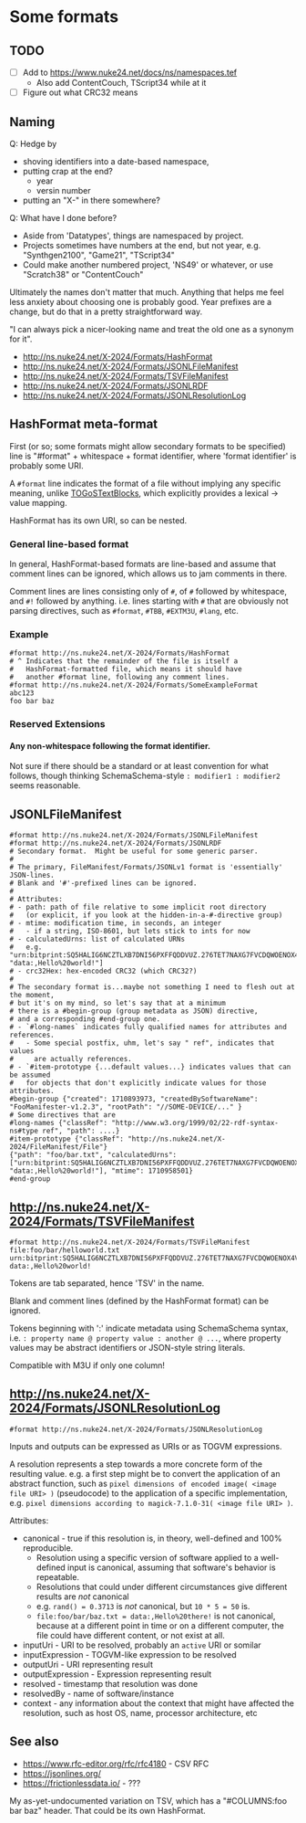 # Some formats

## TODO

- [ ] Add to https://www.nuke24.net/docs/ns/namespaces.tef
  - Also add ContentCouch, TScript34 while at it
- [ ] Figure out what CRC32 means

## Naming

Q: Hedge by
- shoving identifiers into a date-based namespace,
- putting crap at the end?
  - year
  - versin number
- putting an "X-" in there somewhere?

Q: What have I done before?
- Aside from 'Datatypes', things are namespaced by project.
- Projects sometimes have numbers at the end, but not year,
  e.g. "Synthgen2100", "Game21", "TScript34"
- Could make another numbered project, 'NS49' or whatever,
  or use "Scratch38" or "ContentCouch"

Ultimately the names don't matter that much.
Anything that helps me feel less anxiety about choosing one is probably good.
Year prefixes are a change, but do that in a pretty straightforward way.

"I can always pick a nicer-looking name and treat the old one
as a synonym for it".

- http://ns.nuke24.net/X-2024/Formats/HashFormat
- http://ns.nuke24.net/X-2024/Formats/JSONLFileManifest
- http://ns.nuke24.net/X-2024/Formats/TSVFileManifest
- http://ns.nuke24.net/X-2024/Formats/JSONLRDF
- http://ns.nuke24.net/X-2024/Formats/JSONLResolutionLog

## HashFormat meta-format

First (or so; some formats might allow secondary formats to be specified)
line is "#format" + whitespace + format identifier,
where 'format identifier' is probably some URI.

A `#format` line indicates the format of a file without
implying any specific meaning, unlike [TOGoSTextBlocks](https://www.nuke24.net/docs/2012/TOGoSBinaryBlocks.html),
which explicitly provides a lexical &rarr; value mapping.

HashFormat has its own URI, so can be nested.

### General line-based format

In general, HashFormat-based formats are line-based
and assume that comment lines can be ignored,
which allows us to jam comments in there.

Comment lines are lines consisting only of `#`,
of `#` followed by whitespace, and `#!` followed by anything.
i.e. lines starting with `#` that are obviously not
parsing directives, such as `#format`, `#TBB`, `#EXTM3U`, `#lang`, etc.

### Example

```
#format http://ns.nuke24.net/X-2024/Formats/HashFormat
# ^ Indicates that the remainder of the file is itself a
#   HashFormat-formatted file, which means it should have
#   another #format line, following any comment lines.
#format http://ns.nuke24.net/X-2024/Formats/SomeExampleFormat
abc123
foo bar baz
```

### Reserved Extensions

#### Any non-whitespace following the format identifier.

Not sure if there should be a standard or at least convention for what follows,
though thinking SchemaSchema-style `: modifier1 : modifier2` seems reasonable.


## JSONLFileManifest

```
#format http://ns.nuke24.net/X-2024/Formats/JSONLFileManifest
#format http://ns.nuke24.net/X-2024/Formats/JSONLRDF
# Secondary format.  Might be useful for some generic parser.
# 
# The primary, FileManifest/Formats/JSONLv1 format is 'essentially' JSON-lines.
# Blank and '#'-prefixed lines can be ignored.
# 
# Attributes:
# - path: path of file relative to some implicit root directory
#   (or explicit, if you look at the hidden-in-a-#-directive group)
# - mtime: modification time, in seconds, an integer
#   - if a string, ISO-8601, but lets stick to ints for now
# - calculatedUrns: list of calculated URNs
#   e.g. "urn:bitprint:SQ5HALIG6NCZTLXB7DNI56PXFFQDDVUZ.276TET7NAXG7FVCDQWOENOX4VABJSZ4GBV7QATQ", "data:,Hello%20world!"]
# - crc32Hex: hex-encoded CRC32 (which CRC32?)
# 
# The secondary format is...maybe not something I need to flesh out at the moment,
# but it's on my mind, so let's say that at a minimum
# there is a #begin-group (group metadata as JSON) directive,
# and a corresponding #end-group one.
# - `#long-names` indicates fully qualified names for attributes and references.
#   - Some special postfix, uhm, let's say " ref", indicates that values
#     are actually references.
# - `#item-prototype {...default values...} indicates values that can be assumed
#   for objects that don't explicitly indicate values for those attributes.
#begin-group {"created": 1710893973, "createdBySoftwareName": "FooManifester-v1.2.3", "rootPath": "//SOME-DEVICE/..." }
# Some directives that are 
#long-names {"classRef": "http://www.w3.org/1999/02/22-rdf-syntax-ns#type ref", "path": ....}
#item-prototype {"classRef": "http://ns.nuke24.net/X-2024/FileManifest/File"}
{"path": "foo/bar.txt", "calculatedUrns": ["urn:bitprint:SQ5HALIG6NCZTLXB7DNI56PXFFQDDVUZ.276TET7NAXG7FVCDQWOENOX4VABJSZ4GBV7QATQ", "data:,Hello%20world!"], "mtime": 1710958501}
#end-group
```


## http://ns.nuke24.net/X-2024/Formats/TSVFileManifest

```
#format http://ns.nuke24.net/X-2024/Formats/TSVFileManifest
file:foo/bar/helloworld.txt	urn:bitprint:SQ5HALIG6NCZTLXB7DNI56PXFFQDDVUZ.276TET7NAXG7FVCDQWOENOX4VABJSZ4GBV7QATQ	data:,Hello%20world!
```

Tokens are tab separated, hence 'TSV' in the name.

Blank and comment lines (defined by the HashFormat format) can be ignored.

Tokens beginning with ':' indicate metadata using SchemaSchema syntax, i.e. `: property name @ property value : another @ ...`,
where property values may be abstract identifiers or JSON-style string literals.

Compatible with M3U if only one column!

## http://ns.nuke24.net/X-2024/Formats/JSONLResolutionLog

```
#format http://ns.nuke24.net/X-2024/Formats/JSONLResolutionLog
```

Inputs and outputs can be expressed as URIs or as TOGVM expressions.

A resolution represents a step towards a more concrete form of
the resulting value.  e.g. a first step might be to convert
the application of an abstract function, such as
`pixel dimensions of encoded image( <image file URI> )` (pseudocode)
to the application of a specific implementation, e.g.
`pixel dimensions according to magick-7.1.0-31( <image file URI> )`.

Attributes:
- canonical - true if this resolution is, in theory, well-defined and 100% reproducible.
  - Resolution using a specific version of software applied to a well-defined input
    is canonical, assuming that software's behavior is repeatable.
  - Resolutions that could under different circumstances give different results
    are *not* canonical
  - e.g. `rand() = 0.3713` is *not* canonical, but `10 * 5 = 50` is.
  - `file:foo/bar/baz.txt = data:,Hello%20there!` is not canonical, because
    at a different point in time or on a different computer, the file
    could have different content, or not exist at all.
- inputUri - URI to be resolved, probably an `active` URI or somilar
- inputExpression - TOGVM-like expression to be resolved
- outputUri - URI representing result
- outputExpression - Expression representing result
- resolved - timestamp that resolution was done
- resolvedBy - name of software/instance 
- context - any information about the context that might have affected
  the resolution, such as host OS, name, processor architecture, etc 


## See also

- https://www.rfc-editor.org/rfc/rfc4180 - CSV RFC
- https://jsonlines.org/
- https://frictionlessdata.io/ - ???

My as-yet-undocumented variation on TSV, which has a
"#COLUMNS:foo	bar	baz" header.
That could be its own HashFormat.
